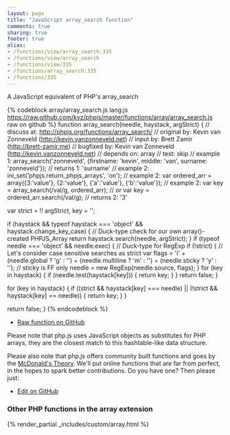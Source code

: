 ```yaml
---
layout: page
title: "JavaScript array_search function"
comments: true
sharing: true
footer: true
alias:
- /functions/view/array_search:335
- /functions/view/array_search
- /functions/view/335
- /functions/array_search:335
- /functions/335
---
```

<!-- Generated by Rakefile:build -->
A JavaScript equivalent of PHP's array_search

{% codeblock array/array_search.js lang:js https://raw.github.com/kvz/phpjs/master/functions/array/array_search.js raw on github %}
function array_search(needle, haystack, argStrict) {
  //  discuss at: http://phpjs.org/functions/array_search/
  // original by: Kevin van Zonneveld (http://kevin.vanzonneveld.net)
  //    input by: Brett Zamir (http://brett-zamir.me)
  // bugfixed by: Kevin van Zonneveld (http://kevin.vanzonneveld.net)
  //  depends on: array
  //        test: skip
  //   example 1: array_search('zonneveld', {firstname: 'kevin', middle: 'van', surname: 'zonneveld'});
  //   returns 1: 'surname'
  //   example 2: ini_set('phpjs.return_phpjs_arrays', 'on');
  //   example 2: var ordered_arr = array({3:'value'}, {2:'value'}, {'a':'value'}, {'b':'value'});
  //   example 2: var key = array_search(/val/g, ordered_arr); // or var key = ordered_arr.search(/val/g);
  //   returns 2: '3'

  var strict = !! argStrict,
    key = '';

  if (haystack && typeof haystack === 'object' && haystack.change_key_case) { // Duck-type check for our own array()-created PHPJS_Array
    return haystack.search(needle, argStrict);
  }
  if (typeof needle === 'object' && needle.exec) { // Duck-type for RegExp
    if (!strict) { // Let's consider case sensitive searches as strict
      var flags = 'i' + (needle.global ? 'g' : '') +
        (needle.multiline ? 'm' : '') +
        (needle.sticky ? 'y' : ''); // sticky is FF only
      needle = new RegExp(needle.source, flags);
    }
    for (key in haystack) {
      if (needle.test(haystack[key])) {
        return key;
      }
    }
    return false;
  }

  for (key in haystack) {
    if ((strict && haystack[key] === needle) || (!strict && haystack[key] == needle)) {
      return key;
    }
  }

  return false;
}
{% endcodeblock %}

 - [Raw function on GitHub](https://github.com/kvz/phpjs/blob/master/functions/array/array_search.js)

Please note that php.js uses JavaScript objects as substitutes for PHP arrays, they are 
the closest match to this hashtable-like data structure. 

Please also note that php.js offers community built functions and goes by the 
[McDonald's Theory](https://medium.com/what-i-learned-building/9216e1c9da7d). We'll put online 
functions that are far from perfect, in the hopes to spark better contributions. 
Do you have one? Then please just: 

 - [Edit on GitHub](https://github.com/kvz/phpjs/edit/master/functions/array/array_search.js)


### Other PHP functions in the array extension
{% render_partial _includes/custom/array.html %}
